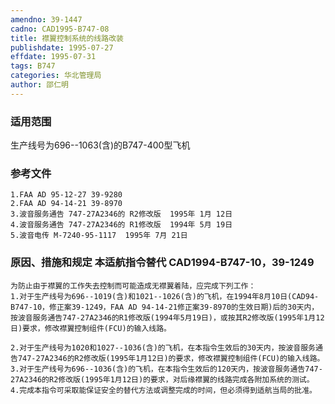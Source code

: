 ```yaml
---
amendno: 39-1447  
cadno: CAD1995-B747-08  
title: 襟翼控制系统的线路改装  
publishdate: 1995-07-27  
effdate: 1995-07-31  
tags: B747  
categories: 华北管理局  
author: 邵仁明  
---
```

  
### 适用范围  
生产线号为696--1063(含)的B747-400型飞机  
  
<!--more-->  
### 参考文件  
    1.FAA AD 95-12-27 39-9280  
    2.FAA AD 94-14-21 39-8970  
    3.波音服务通告 747-27A2346的 R2修改版  1995年 1月 12日  
    4.波音服务通告 747-27A2346的 R1修改版  1994年 5月 19日  
    5.波音电传 M-7240-95-1117  1995年 7月 21日  
  
### 原因、措施和规定 本适航指令替代 CAD1994-B747-10，39-1249  
    为防止由于襟翼的工作失去控制而可能造成无襟翼着陆，应完成下列工作：  
    1.对于生产线号为696--1019(含)和1021--1026(含)的飞机，在1994年8月10日(CAD94-B747-10，修正案39-1249，FAA AD 94-14-21修正案39-8970的生效日期)后的30天内，按波音服务通告747-27A2346的R1修改版(1994年5月19日)，或按其R2修改版(1995年1月12日)要求，修改襟翼控制组件(FCU)的输入线路。  
  
    2.对于生产线号为1020和1027--1036(含)的飞机，在本指令生效后的30天内，按波音服务通告747-27A2346的R2修改版(1995年1月12日)的要求，修改襟翼控制组件(FCU)的输入线路。  
    3.对于生产线号为696--1036(含)的飞机，在本指令生效后的120天内，按波音服务通告747-27A2346的R2修改版(1995年1月12日)的要求，对后缘襟翼的线路完成各附加系统的测试。     
    4.完成本指令可采取能保证安全的替代方法或调整完成的时间，但必须得到适航当局的批准。  
  
